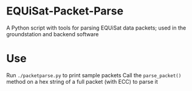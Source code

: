 # EQUiSat-Packet-Parse
A Python script with tools for parsing EQUiSat data packets; used in the groundstation and backend software

# Use
Run `./packetparse.py` to print sample packets
Call the `parse_packet()` method on a hex string of a full packet (with ECC) to parse it
